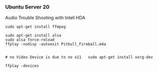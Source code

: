 
### Ubuntu Server 20
Audio Trouble Shooting with Intell HDA 
```
sudo apt-get install ffmpeg

sudo apt-get install alsa
sudo alsa force-reload
ffplay -nodisp -autoexit Pitbull_Fireball.m4a


# no Video Device is due to no x11   sudo apt-get install xorg-dev

ffplay -devices 
```